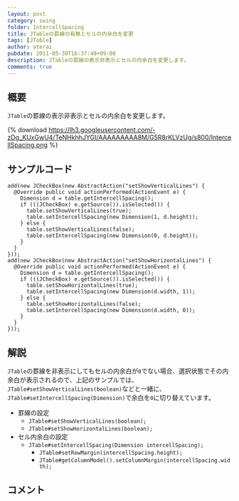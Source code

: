 ```yaml
---
layout: post
category: swing
folder: IntercellSpacing
title: JTableの罫線の有無とセルの内余白を変更
tags: [JTable]
author: aterai
pubdate: 2011-05-30T16:37:49+09:00
description: JTableの罫線の表示非表示とセルの内余白を変更します。
comments: true
---
```

## 概要
`JTable`の罫線の表示非表示とセルの内余白を変更します。

{% download https://lh3.googleusercontent.com/-zDg_KUxGwU4/TeNHkhhJYGI/AAAAAAAAA8M/G5R8rKLVzUg/s800/IntercellSpacing.png %}

## サンプルコード
<pre class="prettyprint"><code>add(new JCheckBox(new AbstractAction("setShowVerticalLines") {
  @Override public void actionPerformed(ActionEvent e) {
    Dimension d = table.getIntercellSpacing();
    if (((JCheckBox) e.getSource()).isSelected()) {
      table.setShowVerticalLines(true);
      table.setIntercellSpacing(new Dimension(1, d.height));
    } else {
      table.setShowVerticalLines(false);
      table.setIntercellSpacing(new Dimension(0, d.height));
    }
  }
}));
add(new JCheckBox(new AbstractAction("setShowHorizontalLines") {
  @Override public void actionPerformed(ActionEvent e) {
    Dimension d = table.getIntercellSpacing();
    if (((JCheckBox) e.getSource()).isSelected()) {
      table.setShowHorizontalLines(true);
      table.setIntercellSpacing(new Dimension(d.width, 1));
    } else {
      table.setShowHorizontalLines(false);
      table.setIntercellSpacing(new Dimension(d.width, 0));
    }
  }
}));
</code></pre>

## 解説
`JTable`の罫線を非表示にしてもセルの内余白が`0`でない場合、選択状態でその内余白が表示されるので、上記のサンプルでは、`JTable#setShowVerticalLines(boolean)`などと一緒に、`JTable#setIntercellSpacing(Dimension)`で余白を`0`に切り替えています。

- 罫線の設定
    - `JTable#setShowVerticalLines(boolean);`
    - `JTable#setShowHorizontalLines(boolean);`
- セル内余白の設定
    - `JTable#setIntercellSpacing(Dimension intercellSpacing);`
        - `JTable#setRowMargin(intercellSpacing.height);`
        - `JTable#getColumnModel().setColumnMargin(intercellSpacing.width);`

<!-- dummy comment line for breaking list -->

## コメント
